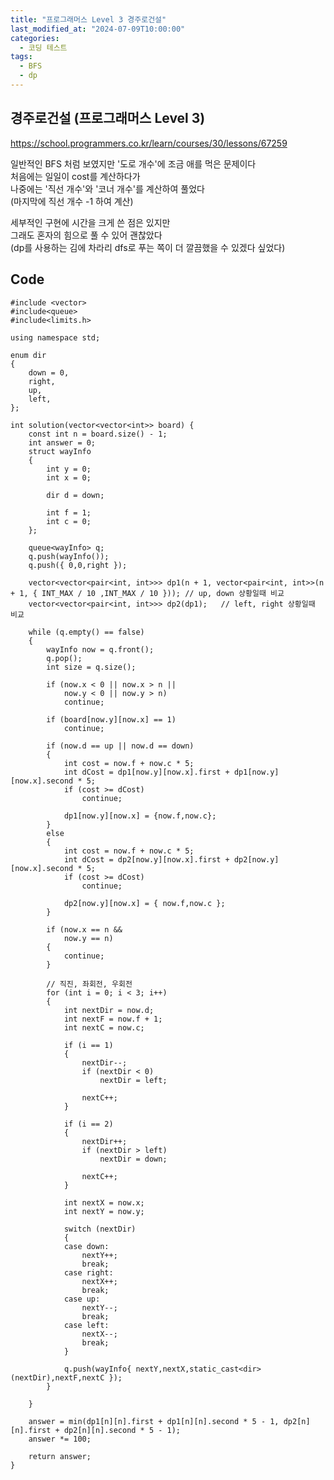 ```yaml
---
title: "프로그래머스 Level 3 경주로건설"
last_modified_at: "2024-07-09T10:00:00"
categories:
  - 코딩 테스트
tags:
  - BFS
  - dp
---
```


## 경주로건설 (프로그래머스 Level 3)
 <https://school.programmers.co.kr/learn/courses/30/lessons/67259><br>

 일반적인 BFS 처럼 보였지만 '도로 개수'에 조금 애를 먹은 문제이다<br>
 처음에는 일일이 cost를 계산하다가<br>
 나중에는 '직선 개수'와 '코너 개수'를 계산하여 풀었다<br>
 (마지막에 직선 개수 -1 하여 계산)<br>

 세부적인 구현에 시간을 크게 쓴 점은 있지만<br>
 그래도 혼자의 힘으로 풀 수 있어 괜찮았다<br>
 (dp를 사용하는 김에 차라리 dfs로 푸는 쪽이 더 깔끔했을 수 있겠다 싶었다)<br>

## Code
```
#include <vector>
#include<queue>
#include<limits.h>

using namespace std;

enum dir
{
	down = 0,
	right,
	up,
	left,
};

int solution(vector<vector<int>> board) {
	const int n = board.size() - 1;
	int answer = 0;
	struct wayInfo
	{
		int y = 0;
		int x = 0;

		dir d = down;

		int f = 1;
		int c = 0;
	};

	queue<wayInfo> q;
	q.push(wayInfo());
	q.push({ 0,0,right });

	vector<vector<pair<int, int>>> dp1(n + 1, vector<pair<int, int>>(n + 1, { INT_MAX / 10 ,INT_MAX / 10 })); // up, down 상황일때 비교
	vector<vector<pair<int, int>>> dp2(dp1);   // left, right 상황일때 비교

	while (q.empty() == false)
	{
		wayInfo now = q.front();
		q.pop();
		int size = q.size();

		if (now.x < 0 || now.x > n ||
			now.y < 0 || now.y > n)
			continue;

		if (board[now.y][now.x] == 1)
			continue;

		if (now.d == up || now.d == down)
		{
			int cost = now.f + now.c * 5;
			int dCost = dp1[now.y][now.x].first + dp1[now.y][now.x].second * 5;
			if (cost >= dCost)
				continue;

			dp1[now.y][now.x] = {now.f,now.c};
		}
		else
		{
			int cost = now.f + now.c * 5;
			int dCost = dp2[now.y][now.x].first + dp2[now.y][now.x].second * 5;
			if (cost >= dCost)
				continue;

			dp2[now.y][now.x] = { now.f,now.c };
		}

		if (now.x == n &&
			now.y == n)
		{
			continue;
		}

		// 직진, 좌회전, 우회전
		for (int i = 0; i < 3; i++)
		{
			int nextDir = now.d;
			int nextF = now.f + 1;
			int nextC = now.c;

			if (i == 1)
			{
				nextDir--;
				if (nextDir < 0)
					nextDir = left;

				nextC++;
			}

			if (i == 2)
			{
				nextDir++;
				if (nextDir > left)
					nextDir = down;

				nextC++;
			}

			int nextX = now.x;
			int nextY = now.y;

			switch (nextDir)
			{
			case down:
				nextY++;
				break;
			case right:
				nextX++;
				break;
			case up:
				nextY--;
				break;
			case left:
				nextX--;
				break;
			}

			q.push(wayInfo{ nextY,nextX,static_cast<dir>(nextDir),nextF,nextC });
		}

	}

	answer = min(dp1[n][n].first + dp1[n][n].second * 5 - 1, dp2[n][n].first + dp2[n][n].second * 5 - 1);
	answer *= 100;

	return answer;
}
```